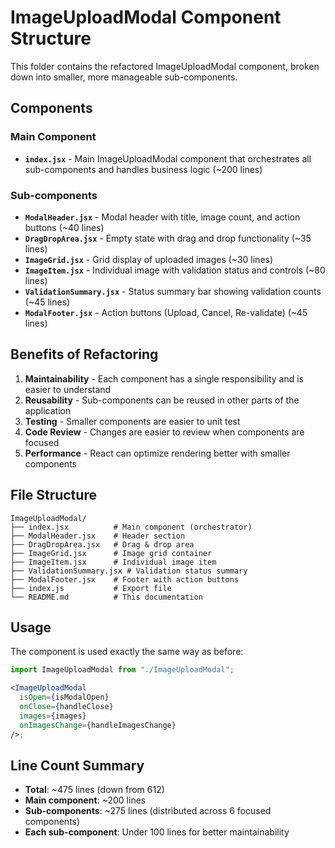# ImageUploadModal Component Structure

This folder contains the refactored ImageUploadModal component, broken down into smaller, more manageable sub-components.

## Components

### Main Component

- **`index.jsx`** - Main ImageUploadModal component that orchestrates all sub-components and handles business logic (~200 lines)

### Sub-components

- **`ModalHeader.jsx`** - Modal header with title, image count, and action buttons (~40 lines)
- **`DragDropArea.jsx`** - Empty state with drag and drop functionality (~35 lines)
- **`ImageGrid.jsx`** - Grid display of uploaded images (~30 lines)
- **`ImageItem.jsx`** - Individual image with validation status and controls (~80 lines)
- **`ValidationSummary.jsx`** - Status summary bar showing validation counts (~45 lines)
- **`ModalFooter.jsx`** - Action buttons (Upload, Cancel, Re-validate) (~45 lines)

## Benefits of Refactoring

1. **Maintainability** - Each component has a single responsibility and is easier to understand
2. **Reusability** - Sub-components can be reused in other parts of the application
3. **Testing** - Smaller components are easier to unit test
4. **Code Review** - Changes are easier to review when components are focused
5. **Performance** - React can optimize rendering better with smaller components

## File Structure

```
ImageUploadModal/
├── index.jsx          # Main component (orchestrator)
├── ModalHeader.jsx    # Header section
├── DragDropArea.jsx   # Drag & drop area
├── ImageGrid.jsx      # Image grid container
├── ImageItem.jsx      # Individual image item
├── ValidationSummary.jsx # Validation status summary
├── ModalFooter.jsx    # Footer with action buttons
├── index.js           # Export file
└── README.md          # This documentation
```

## Usage

The component is used exactly the same way as before:

```jsx
import ImageUploadModal from "./ImageUploadModal";

<ImageUploadModal
  isOpen={isModalOpen}
  onClose={handleClose}
  images={images}
  onImagesChange={handleImagesChange}
/>;
```

## Line Count Summary

- **Total**: ~475 lines (down from 612)
- **Main component**: ~200 lines
- **Sub-components**: ~275 lines (distributed across 6 focused components)
- **Each sub-component**: Under 100 lines for better maintainability
